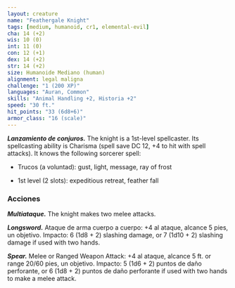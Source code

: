 ```yaml
---
layout: creature
name: "Feathergale Knight"
tags: [medium, humanoid, cr1, elemental-evil]
cha: 14 (+2)
wis: 10 (0)
int: 11 (0)
con: 12 (+1)
dex: 14 (+2)
str: 14 (+2)
size: Humanoide Mediano (human)
alignment: legal maligna
challenge: "1 (200 XP)"
languages: "Auran, Common"
skills: "Animal Handling +2, Historia +2"
speed: "30 ft."
hit_points: "33 (6d8+6)"
armor_class: "16 (scale)"
---
```


***Lanzamiento de conjuros.*** The knight is a 1st-level spellcaster. Its spellcasting ability is Charisma (spell save DC 12, +4 to hit with spell attacks). It knows the following sorcerer spell:

* Trucos (a voluntad): gust, light, message, ray of frost

* 1st level (2 slots): expeditious retreat, feather fall

### Acciones

***Multiataque.*** The knight makes two melee attacks.

***Longsword.*** Ataque de arma cuerpo a cuerpo: +4 al ataque, alcance 5 pies, un objetivo. Impacto: 6 (1d8 + 2) slashing damage, or 7 (1d10 + 2) slashing damage if used with two hands.

***Spear.*** Melee or Ranged Weapon Attack: +4 al ataque, alcance 5 ft. or range 20/60 pies, un objetivo. Impacto: 5 (1d6 + 2) puntos de daño perforante, or 6 (1d8 + 2) puntos de daño perforante if used with two hands to make a melee attack.